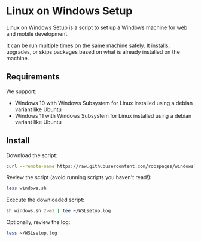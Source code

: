 Linux on Windows Setup
======

Linux on Windows Setup is a script to set up a Windows machine for web and mobile development.

It can be run multiple times on the same machine safely.
It installs, upgrades, or skips packages
based on what is already installed on the machine.

Requirements
------------

We support:

* Windows 10 with Windows Subsystem for Linux installed using a debian variant like Ubuntu
* Windows 11 with Windows Subsystem for Linux installed using a debian variant like Ubuntu

Install
-------

Download the script:

```sh
curl --remote-name https://raw.githubusercontent.com/robspages/windowslinuxsetup/main/windows.sh 
```

Review the script (avoid running scripts you haven't read!):

```sh
less windows.sh
```

Execute the downloaded script:

```sh
sh windows.sh 2>&1 | tee ~/WSLsetup.log
```

Optionally, review the log:

```sh
less ~/WSLsetup.log
```
